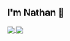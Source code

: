 ## I'm Nathan 👋

<a href="https://github.com/nathanscriptor/github-readme-stats">
  <img align="center" src="https://github-readme-stats.vercel.app/api/pin/?username=nathanscriptor&repo=github-readme-stats&theme=dracula" />
</a>
<a href="https://github.com/nathanscriptor/convoychat">
  <img align="center" src="https://github-readme-stats.vercel.app/api/pin/?username=nathanscriptor&repo=convoychat&theme=dracula" />
</a>

<!--
**NathanScriptor/nathanscriptor** is a ✨ _special_ ✨ repository because its `README.md` (this file) appears on your GitHub profile.

Here are some ideas to get you started:

- 🔭 I’m currently working on ...
- 🌱 I’m currently learning ...
- 👯 I’m looking to collaborate on ...
- 🤔 I’m looking for help with ...
- 💬 Ask me about ...
- 📫 How to reach me: ...
- 😄 Pronouns: ...
- ⚡ Fun fact: ...
-->
